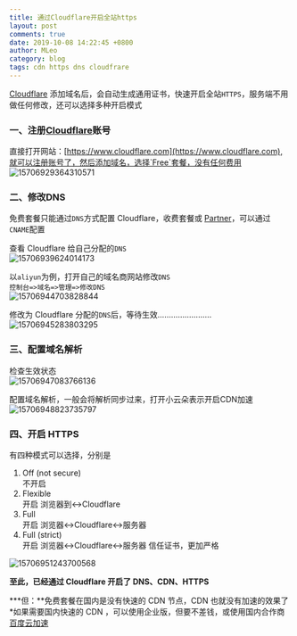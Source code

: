 ```yaml
---
title: 通过Cloudflare开启全站https
layout: post
comments: true
date: 2019-10-08 14:22:45 +0800
author: MLeo
category: blog
tags: cdn https dns cloudfrare
---
```


[Cloudflare](https://www.cloudflare.com) 添加域名后，会自动生成通用证书，快速开启全站`HTTPS`，服务端不用做任何修改，还可以选择多种开启模式

### 一、注册[Cloudflare](https://www.cloudflare.com)账号  
直接打开网站：[https://www.cloudflare.com](https://www.cloudflare.com),就可以注册账号了，然后添加域名，选择`Free`套餐，没有任何费用  
![15706929364310571](https://images.ichochy.com/15706929364310571.png)  

### 二、修改DNS
免费套餐只能通过`DNS`方式配置 Cloudflare，收费套餐或 [Partner](https://www.cloudflare.com/partners/)，可以通过`CNAME`配置  

查看 Cloudflare 给自己分配的`DNS`  
![15706939624014173](https://images.ichochy.com/15706939624014173.png)  

以`aliyun`为例，打开自己的域名商网站修改`DNS`  
```控制台=>域名=>管理=>修改DNS```  
![15706944703828844](https://images.ichochy.com/15706944703828844.png)  

修改为 Cloudflare 分配的`DNS`后，等待生效……………………  
![15706945283803295](https://images.ichochy.com/15706945283803295.png)  

### 三、配置域名解析
检查生效状态  
![15706947083766136](https://images.ichochy.com/15706947083766136.png)  

配置域名解析，一般会将解析同步过来，打开小云朵表示开启CDN加速  
![15706948823735797](https://images.ichochy.com/15706948823735797.png)  

### 四、开启 HTTPS
有四种模式可以选择，分别是  
>
1. Off (not secure)  
   不开启
2. Flexible  
    开启 浏览器到<->Cloudflare
3. Full  
    开启 浏览器<->Cloudflare<->服务器
4. Full (strict)  
    开启 浏览器<->Cloudflare<->服务器 信任证书，更加严格  

![15706951243700568](https://images.ichochy.com/15706951243700568.png)  

**至此，已经通过 Cloudflare 开启了 DNS、CDN、HTTPS**  

***但：**免费套餐在国内是没有快速的 CDN 节点，CDN 也就没有加速的效果了  
*如果需要国内快速的 CDN ，可以使用企业版，但要不差钱，或使用国内合作商[百度云加速](https://su.baidu.com/?ic=1dR4jc)
